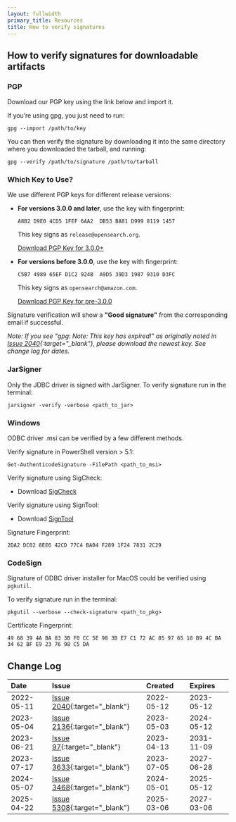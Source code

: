 ```yaml
---
layout: fullwidth
primary_title: Resources
title: How to verify signatures
---
```


## How to verify signatures for downloadable artifacts

### <a name="Pgp">PGP</a>
Download our PGP key using the link below and import it.

If you’re using gpg, you just need to run:

```
gpg --import /path/to/key
````

You can then verify the signature by downloading it into the same directory where you downloaded the tarball, and running:

```
gpg --verify /path/to/signature /path/to/tarball
```

### Which Key to Use?

We use different PGP keys for different release versions:

- **For versions 3.0.0 and later**, use the key with fingerprint:

  `A8B2 D9E0 4CD5 1FEF 6AA2  DB53 BA81 D999 8119 1457`

  This key signs as `release@opensearch.org`.

  [Download PGP Key for 3.0.0+](https://artifacts.opensearch.org/publickeys/opensearch-release.pgp)

- **For versions before 3.0.0**, use the key with fingerprint:

  `C5B7 4989 65EF D1C2 924B  A9D5 39D3 1987 9310 D3FC`

  This key signs as `opensearch@amazon.com`.

  [Download PGP Key for pre-3.0.0](https://artifacts.opensearch.org/publickeys/opensearch.pgp)

Signature verification will show a **"Good signature"** from the corresponding email if successful.

*Note: If you see "gpg: Note: This key has expired!" as originally noted in [Issue 2040](https://github.com/opensearch-project/opensearch-build/issues/2040){:target="_blank"}, please download the newest key. See change log for dates.*

### <a name="JarSigner">JarSigner</a>
Only the JDBC driver is signed with JarSigner.
To verify signature run in the terminal:
```
jarsigner -verify -verbose <path_to_jar>
```

### <a name="WindowsSigner">Windows</a>
ODBC driver .msi can be verified by a few different methods.

Verify signature in PowerShell version > 5.1:
```
Get-AuthenticodeSignature -FilePath <path_to_msi>
```

Verify signature using SigCheck:

- Download [SigCheck](https://learn.microsoft.com/en-us/sysinternals/downloads/sigcheck)

Verify signature using SignTool:

- Download [SignTool](https://learn.microsoft.com/en-us/windows/win32/seccrypto/using-signtool-to-verify-a-file-signature)

Signature Fingerprint:
```
2DA2 DC02 8EE6 42CD 77C4 BA04 F289 1F24 7831 2C29
```

### <a name="CodeSigner">CodeSign</a>
Signature of ODBC driver installer for MacOS could be verified using `pgkutil`.

To verify signature run in the terminal:
```
pkgutil --verbose --check-signature <path_to_pkg>
```

Certificate Fingerprint:
```
49 68 39 4A BA 83 3B F0 CC 5E 98 3B E7 C1 72 AC 85 97 65 18 B9 4C BA 34 62 BF E9 23 76 98 C5 DA
```

## Change Log ##

<div class="table-styler"></div>

| Date       | Issue | Created    | Expires    |
|:-----------|:-------|:-----------|:-----------|
| 2022-05-11 | [Issue 2040](https://github.com/opensearch-project/opensearch-build/issues/2040){:target="_blank"}  | 2022-05-12 | 2023-05-12 |
| 2023-05-04 | [Issue 2136](https://github.com/opensearch-project/opensearch-build/issues/2136){:target="_blank"}  | 2023-05-03 | 2024-05-12 |
| 2023-06-21 | [Issue 97](https://github.com/opensearch-project/sql-jdbc/issues/97){:target="_blank"}  | 2023-04-13 | 2031-11-09 |
| 2023-07-17 | [Issue 3633](https://github.com/opensearch-project/opensearch-build/issues/3633){:target="_blank"}  | 2023-07-05 | 2027-06-28 |
| 2024-05-07 | [Issue 3468](https://github.com/opensearch-project/opensearch-build/issues/3468){:target="_blank"}  | 2024-05-01 | 2025-05-12 |
| 2025-04-22 | [Issue 5308](https://github.com/opensearch-project/opensearch-build/issues/5308){:target="_blank"}  | 2025-03-06 | 2027-03-06 |

<br>
